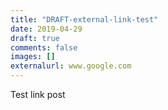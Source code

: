 ```yaml
---
title: "DRAFT-external-link-test"
date: 2019-04-29
draft: true
comments: false
images: []
externalurl: www.google.com
---
```

Test link post
